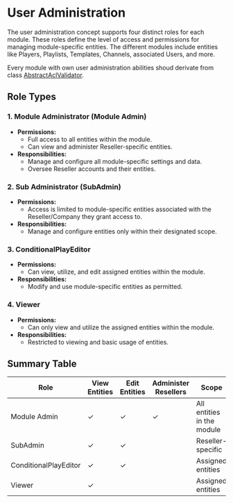 # User Administration

The user administration concept supports four distinct roles for each module. These roles define the level of access 
and permissions for managing module-specific entities. The different modules include entities like Players, Playlists, 
Templates, Channels, associated Users, and more.

Every module with own user administration abilities shoud derivate from class [AbstractAclValidator](
..%2Fsrc%2FFramework%2FCore%2FAcl%2FAbstractAclValidator.php).

## Role Types

### 1. **Module Administrator (Module Admin)**
- **Permissions:**
    - Full access to all entities within the module.
    - Can view and administer Reseller-specific entities.
- **Responsibilities:**
    - Manage and configure all module-specific settings and data.
    - Oversee Reseller accounts and their entities.

### 2. **Sub Administrator (SubAdmin)**
- **Permissions:**
    - Access is limited to module-specific entities associated with the Reseller/Company they grant access to.
- **Responsibilities:**
    - Manage and configure entities only within their designated scope.

### 3. **ConditionalPlayEditor**
- **Permissions:**
    - Can view, utilize, and edit assigned entities within the module.
- **Responsibilities:**
    - Modify and use module-specific entities as permitted.

### 4. **Viewer**
- **Permissions:**
    - Can only view and utilize the assigned entities within the module.
- **Responsibilities:**
    - Restricted to viewing and basic usage of entities.

## Summary Table

| Role            | View Entities | Edit Entities | Administer Resellers | Scope              |
|-----------------|---------------|---------------|----------------------|--------------------|
| Module Admin    | ✓            | ✓            | ✓                 | All entities in the module |
| SubAdmin        | ✓            | ✓            |                      | Reseller-specific   |
| ConditionalPlayEditor          | ✓            | ✓            |                      | Assigned entities   |
| Viewer          | ✓            |               |                      | Assigned entities   |

